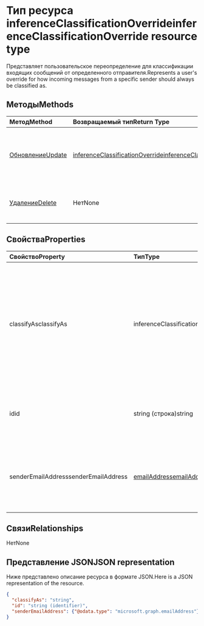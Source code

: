 # <a name="inferenceclassificationoverride-resource-type"></a><span data-ttu-id="d6198-101">Тип ресурса inferenceClassificationOverride</span><span class="sxs-lookup"><span data-stu-id="d6198-101">inferenceClassificationOverride resource type</span></span>

<span data-ttu-id="d6198-102">Представляет пользовательское переопределение для классификации входящих сообщений от определенного отправителя.</span><span class="sxs-lookup"><span data-stu-id="d6198-102">Represents a user's override for how incoming messages from a specific sender should always be classified as.</span></span>


## <a name="methods"></a><span data-ttu-id="d6198-103">Методы</span><span class="sxs-lookup"><span data-stu-id="d6198-103">Methods</span></span>

| <span data-ttu-id="d6198-104">Метод</span><span class="sxs-lookup"><span data-stu-id="d6198-104">Method</span></span>           | <span data-ttu-id="d6198-105">Возвращаемый тип</span><span class="sxs-lookup"><span data-stu-id="d6198-105">Return Type</span></span>    |<span data-ttu-id="d6198-106">Описание</span><span class="sxs-lookup"><span data-stu-id="d6198-106">Description</span></span>|
|:---------------|:--------|:----------|
|[<span data-ttu-id="d6198-107">Обновление</span><span class="sxs-lookup"><span data-stu-id="d6198-107">Update</span></span>](../api/inferenceclassificationoverride_update.md) | [<span data-ttu-id="d6198-108">inferenceClassificationOverride</span><span class="sxs-lookup"><span data-stu-id="d6198-108">inferenceClassificationOverride</span></span>](inferenceclassificationoverride.md) |<span data-ttu-id="d6198-109">Изменение поля **ClassifyAs** переопределения указанным образом.</span><span class="sxs-lookup"><span data-stu-id="d6198-109">Change the **classifyAs** field of an override as specified.</span></span> |
|[<span data-ttu-id="d6198-110">Удаление</span><span class="sxs-lookup"><span data-stu-id="d6198-110">Delete</span></span>](../api/inferenceclassificationoverride_delete.md) | <span data-ttu-id="d6198-111">Нет</span><span class="sxs-lookup"><span data-stu-id="d6198-111">None</span></span> |<span data-ttu-id="d6198-112">Удаление переопределения по идентификатору.</span><span class="sxs-lookup"><span data-stu-id="d6198-112">Delete an override specified by its ID.</span></span> |

## <a name="properties"></a><span data-ttu-id="d6198-113">Свойства</span><span class="sxs-lookup"><span data-stu-id="d6198-113">Properties</span></span>
| <span data-ttu-id="d6198-114">Свойство</span><span class="sxs-lookup"><span data-stu-id="d6198-114">Property</span></span>     | <span data-ttu-id="d6198-115">Тип</span><span class="sxs-lookup"><span data-stu-id="d6198-115">Type</span></span>   |<span data-ttu-id="d6198-116">Описание</span><span class="sxs-lookup"><span data-stu-id="d6198-116">Description</span></span>|
|:---------------|:--------|:----------|
|<span data-ttu-id="d6198-117">classifyAs</span><span class="sxs-lookup"><span data-stu-id="d6198-117">classifyAs</span></span>|<span data-ttu-id="d6198-118">inferenceClassificationType</span><span class="sxs-lookup"><span data-stu-id="d6198-118">inferenceClassificationType</span></span>| <span data-ttu-id="d6198-119">Указывает, как должны классифицироваться все входящие сообщения от определенного отправителя.</span><span class="sxs-lookup"><span data-stu-id="d6198-119">Specifies how incoming messages from a specific sender should always be classified as. Possible values are: , .</span></span> <span data-ttu-id="d6198-120">Возможные значения: `focused`, `other`.</span><span class="sxs-lookup"><span data-stu-id="d6198-120">The possible values are:</span></span>|
|<span data-ttu-id="d6198-121">id</span><span class="sxs-lookup"><span data-stu-id="d6198-121">id</span></span>|<span data-ttu-id="d6198-122">string (строка)</span><span class="sxs-lookup"><span data-stu-id="d6198-122">string</span></span>| <span data-ttu-id="d6198-p102">Уникальный идентификатор переопределения. Только для чтения.</span><span class="sxs-lookup"><span data-stu-id="d6198-p102">The unique identifier of the override. Read-only.</span></span>|
|<span data-ttu-id="d6198-125">senderEmailAddress</span><span class="sxs-lookup"><span data-stu-id="d6198-125">senderEmailAddress</span></span>|[<span data-ttu-id="d6198-126">emailAddress</span><span class="sxs-lookup"><span data-stu-id="d6198-126">emailAddress</span></span>](emailaddress.md)|<span data-ttu-id="d6198-127">Сведения об электронном адресе отправителя, для которого создано переопределение.</span><span class="sxs-lookup"><span data-stu-id="d6198-127">The email address information of the sender for whom the override is created.</span></span>|

## <a name="relationships"></a><span data-ttu-id="d6198-128">Связи</span><span class="sxs-lookup"><span data-stu-id="d6198-128">Relationships</span></span>
<span data-ttu-id="d6198-129">Нет</span><span class="sxs-lookup"><span data-stu-id="d6198-129">None</span></span>


## <a name="json-representation"></a><span data-ttu-id="d6198-130">Представление JSON</span><span class="sxs-lookup"><span data-stu-id="d6198-130">JSON representation</span></span>

<span data-ttu-id="d6198-131">Ниже представлено описание ресурса в формате JSON.</span><span class="sxs-lookup"><span data-stu-id="d6198-131">Here is a JSON representation of the resource.</span></span>

<!-- {
  "blockType": "resource",
  "baseType": "microsoft.graph.entity",
  "optionalProperties": [

  ],
  "@odata.type": "microsoft.graph.inferenceClassificationOverride"
}-->

```json
{
  "classifyAs": "string",
  "id": "string (identifier)",
  "senderEmailAddress": {"@odata.type": "microsoft.graph.emailAddress"}
}

```

<!-- uuid: 8fcb5dbc-d5aa-4681-8e31-b001d5168d79
2015-10-25 14:57:30 UTC -->
<!-- {
  "type": "#page.annotation",
  "description": "inferenceClassificationOverride resource",
  "keywords": "",
  "section": "documentation",
  "tocPath": ""
}-->